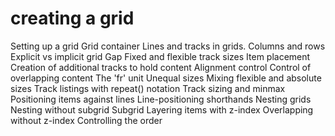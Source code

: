 # creating a grid

Setting up a grid
  Grid container
  Lines and tracks in grids.
  Columns and rows
  Explicit vs implicit grid
  Gap
Fixed and flexible track sizes
Item placement
Creation of additional tracks to hold content
Alignment control
Control of overlapping content
The 'fr' unit
Unequal sizes
Mixing flexible and absolute sizes
Track listings with repeat() notation
Track sizing and minmax
Positioning items against lines
Line-positioning shorthands
Nesting grids
Nesting without subgrid
Subgrid
Layering items with z-index
  Overlapping without z-index
Controlling the order